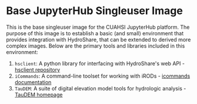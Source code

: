 
# Base JupyterHub Singleuser Image

This is the base singleuser image for the CUAHSI JupyterHub platform. The purpose of this image is to establish a basic (and small) environment that provides integration with HydroShare, that can be extended to derived more complex images. Below are the primary tools and libraries included in this environment:

1. `hsclient`: A python library for interfacing with HydroShare's web API - [hsclient repository](https://github.com/hydroshare/hsclient)   
2. `iCommands`: A command-line toolset for working with iRODs - [icommands documentation](https://docs.irods.org/master/icommands/user/)   
3. `TauDEM`: A suite of digital elevation model tools for hydrologic analysis - [TauDEM homepage](http://hydrology.usu.edu/taudem/taudem5/index.html)

